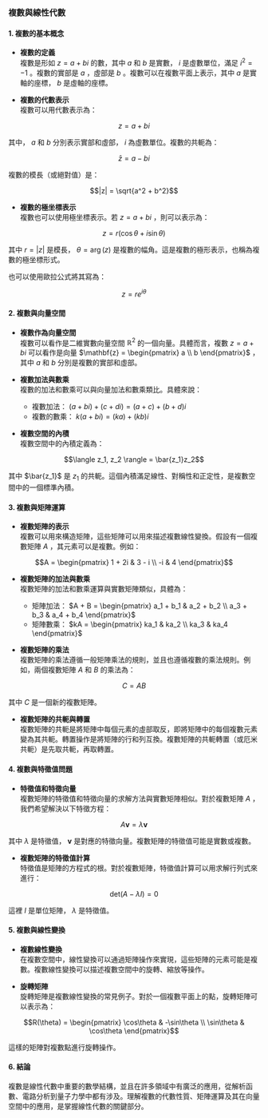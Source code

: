 ### **複數與線性代數**

#### **1. 複數的基本概念**

- **複數的定義**  
  複數是形如  $`z = a + bi`$  的數，其中  $`a`$  和  $`b`$  是實數， $`i`$  是虛數單位，滿足  $`i^2 = -1`$ 。複數的實部是  $`a`$ ，虛部是  $`b`$ 。複數可以在複數平面上表示，其中  $`a`$  是實軸的座標， $`b`$  是虛軸的座標。

- **複數的代數表示**  
  複數可以用代數表示為：
  
```math
z = a + bi
```

  其中， $`a`$  和  $`b`$  分別表示實部和虛部， $`i`$  為虛數單位。複數的共軛為：
  
```math
\bar{z} = a - bi
```

  複數的模長（或絕對值）是：
  
```math
|z| = \sqrt{a^2 + b^2}
```


- **複數的極坐標表示**  
  複數也可以使用極坐標表示。若  $`z = a + bi`$ ，則可以表示為：
  
```math
z = r (\cos \theta + i \sin \theta)
```

  其中  $`r = |z|`$  是模長， $`\theta = \arg(z)`$  是複數的幅角。這是複數的極形表示，也稱為複數的極坐標形式。

  也可以使用歐拉公式將其寫為：
  
```math
z = re^{i\theta}
```


#### **2. 複數與向量空間**

- **複數作為向量空間**  
  複數可以看作是二維實數向量空間  $`\mathbb{R}^2`$  的一個向量。具體而言，複數  $`z = a + bi`$  可以看作是向量  $`\mathbf{z} = \begin{pmatrix} a \\ b \end{pmatrix}`$ ，其中  $`a`$  和  $`b`$  分別是複數的實部和虛部。

- **複數加法與數乘**  
  複數的加法和數乘可以與向量加法和數乘類比。具體來說：
  - 複數加法： $`(a + bi) + (c + di) = (a + c) + (b + d)i`$ 
  - 複數的數乘： $`k(a + bi) = (ka) + (kb)i`$ 

- **複數空間的內積**  
  複數空間中的內積定義為：
  
```math
\langle z_1, z_2 \rangle = \bar{z_1}z_2
```

  其中  $`\bar{z_1}`$  是  $`z_1`$  的共軛。這個內積滿足線性、對稱性和正定性，是複數空間中的一個標準內積。

#### **3. 複數與矩陣運算**

- **複數矩陣的表示**  
  複數可以用來構造矩陣，這些矩陣可以用來描述複數線性變換。假設有一個複數矩陣  $`A`$ ，其元素可以是複數。例如：
  
```math
A = \begin{pmatrix} 1 + 2i & 3 - i \\ -i & 4 \end{pmatrix}
```


- **複數矩陣的加法與數乘**  
  複數矩陣的加法和數乘運算與實數矩陣類似，具體為：
  - 矩陣加法： $`A + B = \begin{pmatrix} a_1 + b_1 & a_2 + b_2 \\ a_3 + b_3 & a_4 + b_4 \end{pmatrix}`$ 
  - 矩陣數乘： $`kA = \begin{pmatrix} ka_1 & ka_2 \\ ka_3 & ka_4 \end{pmatrix}`$ 

- **複數矩陣的乘法**  
  複數矩陣的乘法遵循一般矩陣乘法的規則，並且也遵循複數的乘法規則。例如，兩個複數矩陣  $`A`$  和  $`B`$  的乘法為：
  
```math
C = AB
```

  其中  $`C`$  是一個新的複數矩陣。

- **複數矩陣的共軛與轉置**  
  複數矩陣的共軛是將矩陣中每個元素的虛部取反，即將矩陣中的每個複數元素變為其共軛。轉置操作是將矩陣的行和列互換。複數矩陣的共軛轉置（或厄米共軛）是先取共軛，再取轉置。

#### **4. 複數與特徵值問題**

- **特徵值和特徵向量**  
  複數矩陣的特徵值和特徵向量的求解方法與實數矩陣相似。對於複數矩陣  $`A`$ ，我們希望解決以下特徵方程：
  
```math
A\mathbf{v} = \lambda \mathbf{v}
```

  其中  $`\lambda`$  是特徵值， $`\mathbf{v}`$  是對應的特徵向量。複數矩陣的特徵值可能是實數或複數。

- **複數矩陣的特徵值計算**  
  特徵值是矩陣的方程式的根。對於複數矩陣，特徵值計算可以用求解行列式來進行：
  
```math
\text{det}(A - \lambda I) = 0
```

  這裡  $`I`$  是單位矩陣， $`\lambda`$  是特徵值。

#### **5. 複數與線性變換**

- **複數線性變換**  
  在複數空間中，線性變換可以通過矩陣操作來實現，這些矩陣的元素可能是複數。複數線性變換可以描述複數空間中的旋轉、縮放等操作。

- **旋轉矩陣**  
  旋轉矩陣是複數線性變換的常見例子。對於一個複數平面上的點，旋轉矩陣可以表示為：
  
```math
R(\theta) = \begin{pmatrix} \cos\theta & -\sin\theta \\ \sin\theta & \cos\theta \end{pmatrix}
```

  這樣的矩陣對複數點進行旋轉操作。

#### **6. 結論**
複數是線性代數中重要的數學結構，並且在許多領域中有廣泛的應用，從解析函數、電路分析到量子力學中都有涉及。理解複數的代數性質、矩陣運算及其在向量空間中的應用，是掌握線性代數的關鍵部分。